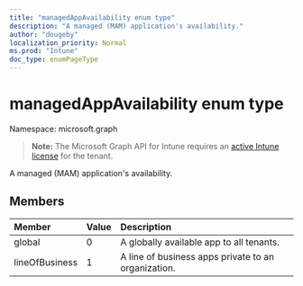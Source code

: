 ```yaml
---
title: "managedAppAvailability enum type"
description: "A managed (MAM) application's availability."
author: "dougeby"
localization_priority: Normal
ms.prod: "Intune"
doc_type: enumPageType
---
```


# managedAppAvailability enum type

Namespace: microsoft.graph

> **Note:** The Microsoft Graph API for Intune requires an [active Intune license](https://go.microsoft.com/fwlink/?linkid=839381) for the tenant.

A managed (MAM) application's availability.

## Members
|Member|Value|Description|
|:---|:---|:---|
|global|0|A globally available app to all tenants.|
|lineOfBusiness|1|A line of business apps private to an organization.|







